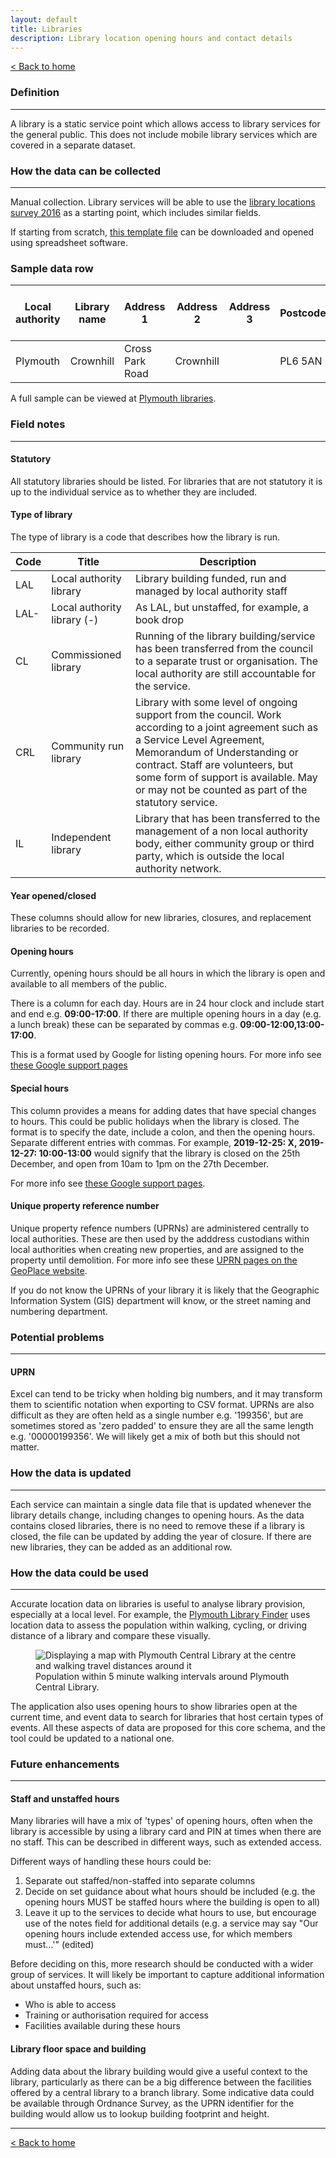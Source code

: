 ```yaml
---
layout: default
title: Libraries
description: Library location opening hours and contact details
---
```


[&lt; Back to home](./)

### Definition

---

A library is a static service point which allows access to library services for the general public. This does not include mobile library services which are covered in a separate dataset.

### How the data can be collected

---

Manual collection. Library services will be able to use the [library locations survey 2016](https://www.gov.uk/government/publications/public-libraries-in-england-basic-dataset) as a starting point, which includes similar fields.

If starting from scratch, [this template file](https://github.com/LibrariesHacked/schema-librarydata/blob/master/templates/libraries.csv) can be downloaded and opened using spreadsheet software.

### Sample data row

| Local authority | Library name | Address 1 | Address 2 | Address 3 | Postcode | Unique Property Reference Number | Statutory | Type of Library | Year opened | Year closed | Monday hours | Tuesday hours | Wednesday hours | Thursday hours | Friday hours | Saturday hours | Sunday hours | Special hours | Colocated | Colocated with | Notes | URL | Email address |
| ------------ | ------------ | ------------ | ------------ | ------------ | ------------ | ------------ | ------------ | ------------ | ------------ | ------------ | ------------ | ------------ | ------------ | ------------ | ------------ | ------------ | ------------ | ------------ | ------------ | ------------ | ------------ | ------------ | ------------ |
| Plymouth  | Crownhill | Cross Park Road | Crownhill | | PL6 5AN | 100041062012 | Yes | LAL | 1991 | | 08:30-18:00| 08:30-18:00 | 08:30-18:00 | 08.30-20:00 | 08:30-18:00 | 09:00-17:00 | | | No | | | https://www.plymouth.gov.uk/libraries/findlibraryandopeninghours/crownhilllibrary | library@plymouth.gov.uk

A full sample can be viewed at [Plymouth libraries](https://github.com/LibrariesHacked/schema-librarydata/blob/master/data/libraries_plymouth.csv).

### Field notes

---

#### Statutory

All statutory libraries should be listed. For libraries that are not statutory it is up to the individual service as to whether they are included.

#### Type of library

The type of library is a code that describes how the library is run.

| Code | Title | Description |
| ---- | ----- | ----------- |
| LAL | Local authority library | Library building funded, run and managed by local authority staff |
| LAL- | Local authority library (-) | As LAL, but unstaffed, for example, a book drop |
| CL | Commissioned library | Running of the library building/service has been transferred from the council to a separate trust or organisation. The local authority are still accountable for the service.|
| CRL | Community run library | Library with some level of ongoing support from the council. Work according to a joint agreement such as a Service Level Agreement, Memorandum of Understanding or contract. Staff are volunteers, but some form of support is available. May or may not be counted as part of the statutory service. |
| IL | Independent library | Library that has been transferred to the management of a non local authority body, either community group or third party, which is outside the local authority network. |

#### Year opened/closed

These columns should allow for new libraries, closures, and replacement libraries to be recorded.

#### Opening hours

Currently, opening hours should be all hours in which the library is open and available to all members of the public.

There is a column for each day. Hours are in 24 hour clock and include start and end e.g. **09:00-17:00**. If there are multiple opening hours in a day (e.g. a lunch break) these can be separated by commas e.g. **09:00-12:00,13:00-17:00**.

This is a format used by Google for listing opening hours. For more info see [these Google support pages](https://support.google.com/business/answer/3370250?#hours)

#### Special hours

This column provides a means for adding dates that have special changes to hours. This could be public holidays when the library is closed. The format is to specify the date, include a colon, and then the opening hours. Separate different entries with commas. For example, **2019-12-25: X, 2019-12-27: 10:00-13:00** would signify that the library is closed on the 25th December, and open from 10am to 1pm on the 27th December.

For more info see [these Google support pages](https://support.google.com/business/answer/6303076).

#### Unique property reference number

Unique property refence numbers (UPRNs) are administered centrally to local authorities. These are then used by the adddress custodians within local authorities when creating new properties, and are assigned to the property until demolition. For more info see these [UPRN pages on the GeoPlace website](https://www.geoplace.co.uk/addresses/uprn).

If you do not know the UPRNs of your library it is likely that the Geographic Information System (GIS) department will know, or the street naming and numbering department.

### Potential problems

---

#### UPRN

Excel can tend to be tricky when holding big numbers, and it may transform them to scientific notation when exporting to CSV format. UPRNs are also difficult as they are often held as a single number e.g. '199356', but are sometimes stored as 'zero padded' to ensure they are all the same length e.g. '00000199356'. We will likely get a mix of both but this should not matter.

### How the data is updated

---

Each service can maintain a single data file that is updated whenever the library details change, including changes to opening hours. As the data contains closed libraries, there is no need to remove these if a library is closed, the file can be updated by adding the year of closure. If there are new libraries, they can be added as an additional row.

### How the data could be used

---

Accurate location data on libraries is useful to analyse library provision, especially at a local level. For example, the [Plymouth Library Finder](https://plymouth.librarydata.uk) uses location data to assess the population within walking, cycling, or driving distance of a library and compare these visually.

<figure>
    <img src="{{site.url}}/images/libraries_plymouth.png" alt="Displaying a map with Plymouth Central Library at the centre and walking travel distances around it"/>
    <figcaption>Population within 5 minute walking intervals around Plymouth Central Library.</figcaption>
</figure>

The application also uses opening hours to show libraries open at the current time, and event data to search for libraries that host certain types of events. All these aspects of data are proposed for this core schema, and the tool could be updated to a national one.

### Future enhancements

---

#### Staff and unstaffed hours

Many libraries will have a mix of 'types' of opening hours, often when the library is accessible by using a library card and PIN at times when there are no staff. This can be described in different ways, such as extended access.

Different ways of handling these hours could be:

1. Separate out staffed/non-staffed into separate columns
2. Decide on set guidance about what hours should be included (e.g. the opening hours MUST be staffed hours where the building is open to all)
3. Leave it up to the services to decide what hours to use, but encourage use of the notes field for additional details (e.g. a service may say "Our opening hours include extended access use, for which members must...'" (edited)

Before deciding on this, more research should be conducted with a wider group of services. It will likely be important to capture additional information about unstaffed hours, such as:

- Who is able to access
- Training or authorisation required for access
- Facilities available during these hours

#### Library floor space and building

Adding data about the library building would give a useful context to the library, particularly as there can be a big difference between the facilities offered by a central library to a branch library. Some indicative data could be available through Ordnance Survey, as the UPRN identifier for the building would allow us to lookup building footprint and height.

---

[&lt; Back to home](./)
